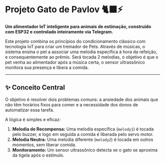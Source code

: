 # Projeto Gato de Pavlov 🐈‍⬛⚡

**Um alimentador IoT inteligente para animais de estimação, construído com ESP32 e controlado inteiramente via Telegram.**

Este projeto combina os princípios do condicionamento clássico com tecnologia IoT para criar um treinador de Pets. 
Através de músicas, o sistema ensina o pet a associar uma melodia específica à hora da refeição, e consequentemente ao prêmio.
Será tocada 2 melodias, o objetivo é que o pet venha ao alimentador após a música certa, o sensor ultrassônico monitora sua presença e libera a comida.

---

## ✨ Conceito Central

O objetivo é resolver dois problemas comuns: a ansiedade dos animais que não têm horários fixos para comer e a necessidade dos donos de automatizar essa tarefa.

A lógica é simples e eficaz:
1.  **Melodia de Recompensa:** Uma melodia específica (`melody1`) é tocada pelo buzzer, e logo em seguida a comida é liberada pelo servo motor.
2.  **Melodia Neutra:** Uma melodia diferente (`melody2`) é tocada em outros momentos, sem liberar comida.
3.  **Monitoramento:** Um sensor ultrassônico detecta se o gato se aproxima da tigela após o estímulo.
